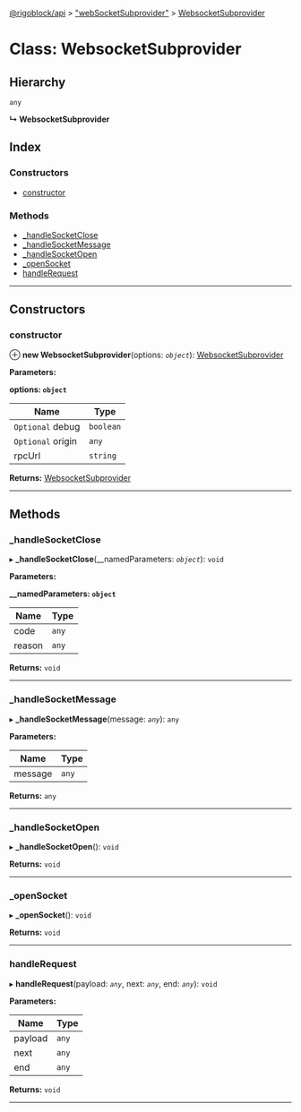 [@rigoblock/api](../README.md) > ["webSocketSubprovider"](../modules/_websocketsubprovider_.md) > [WebsocketSubprovider](../classes/_websocketsubprovider_.websocketsubprovider.md)

# Class: WebsocketSubprovider

## Hierarchy

 `any`

**↳ WebsocketSubprovider**

## Index

### Constructors

* [constructor](_websocketsubprovider_.websocketsubprovider.md#constructor)

### Methods

* [_handleSocketClose](_websocketsubprovider_.websocketsubprovider.md#_handlesocketclose)
* [_handleSocketMessage](_websocketsubprovider_.websocketsubprovider.md#_handlesocketmessage)
* [_handleSocketOpen](_websocketsubprovider_.websocketsubprovider.md#_handlesocketopen)
* [_openSocket](_websocketsubprovider_.websocketsubprovider.md#_opensocket)
* [handleRequest](_websocketsubprovider_.websocketsubprovider.md#handlerequest)

---

## Constructors

<a id="constructor"></a>

###  constructor

⊕ **new WebsocketSubprovider**(options: *`object`*): [WebsocketSubprovider](_websocketsubprovider_.websocketsubprovider.md)

**Parameters:**

**options: `object`**

| Name | Type |
| ------ | ------ |
| `Optional` debug | `boolean` |
| `Optional` origin | `any` |
| rpcUrl | `string` |

**Returns:** [WebsocketSubprovider](_websocketsubprovider_.websocketsubprovider.md)

___

## Methods

<a id="_handlesocketclose"></a>

###  _handleSocketClose

▸ **_handleSocketClose**(__namedParameters: *`object`*): `void`

**Parameters:**

**__namedParameters: `object`**

| Name | Type |
| ------ | ------ |
| code | `any` |
| reason | `any` |

**Returns:** `void`

___
<a id="_handlesocketmessage"></a>

###  _handleSocketMessage

▸ **_handleSocketMessage**(message: *`any`*): `any`

**Parameters:**

| Name | Type |
| ------ | ------ |
| message | `any` |

**Returns:** `any`

___
<a id="_handlesocketopen"></a>

###  _handleSocketOpen

▸ **_handleSocketOpen**(): `void`

**Returns:** `void`

___
<a id="_opensocket"></a>

###  _openSocket

▸ **_openSocket**(): `void`

**Returns:** `void`

___
<a id="handlerequest"></a>

###  handleRequest

▸ **handleRequest**(payload: *`any`*, next: *`any`*, end: *`any`*): `void`

**Parameters:**

| Name | Type |
| ------ | ------ |
| payload | `any` |
| next | `any` |
| end | `any` |

**Returns:** `void`

___

